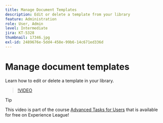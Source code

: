 ```yaml
---
title: Manage Document Templates
description: Edit or delete a template from your library
feature: Administration
role: User, Admin
level: Intermediate
jira: KT-5328
thumbnail: 17346.jpg
exl-id: 2489676e-5dd4-458e-99b6-14c671ed336d
---
```

# Manage document templates

Learn how to edit or delete a template in your library.

>[!VIDEO](https://video.tv.adobe.com/v/342567?quality=12&learn=on&hidetitle=true)

>[!TIP]
>
>This video is part of the course [Advanced Tasks for Users](https://experienceleague.adobe.com/?recommended=Sign-U-1-2020.3) that is available for free on Experience League!
